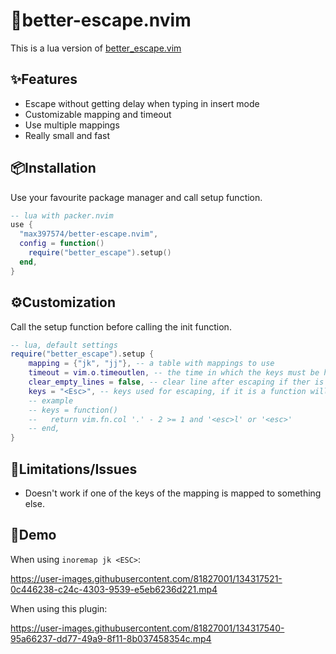 # 🚪better-escape.nvim

This is a lua version of
[better_escape.vim](https://github.com/jdhao/better-escape.vim)

✨Features
--------
* Escape without getting delay when typing in insert mode
* Customizable mapping and timeout
* Use multiple mappings
* Really small and fast

📦Installation
------------
Use your favourite package manager and call setup function.
```lua
-- lua with packer.nvim
use {
  "max397574/better-escape.nvim",
  config = function()
    require("better_escape").setup()
  end,
}
```

⚙️Customization
-------------
Call the setup function before calling the init function.

```lua
-- lua, default settings
require("better_escape").setup {
    mapping = {"jk", "jj"}, -- a table with mappings to use
    timeout = vim.o.timeoutlen, -- the time in which the keys must be hit in ms. Use option timeoutlen by default
    clear_empty_lines = false, -- clear line after escaping if ther is only whitespace
    keys = "<Esc>", -- keys used for escaping, if it is a function will use the result everytime
    -- example
    -- keys = function()
    --   return vim.fn.col '.' - 2 >= 1 and '<esc>l' or '<esc>'
    -- end,
}
```

🚫Limitations/Issues
--------------------
* Doesn't work if one of the keys of the mapping is mapped to something else.

👀Demo
------

When using `inoremap jk <ESC>`:

https://user-images.githubusercontent.com/81827001/134317521-0c446238-c24c-4303-9539-e5eb6236d221.mp4

When using this plugin:

https://user-images.githubusercontent.com/81827001/134317540-95a66237-dd77-49a9-8f11-8b037458354c.mp4

